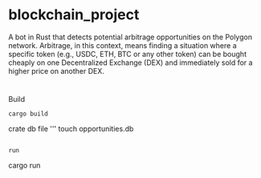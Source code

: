 # blockchain_project
A bot in Rust that detects potential arbitrage opportunities on the Polygon network. Arbitrage, in this context, means finding a situation where a specific token (e.g., USDC, ETH, BTC or any other token) can be bought cheaply on one Decentralized Exchange (DEX) and immediately sold for a higher price on another DEX.

#
Build
```
cargo build
```
crate db file
'''
touch opportunities.db
```

run
```
cargo run
```

